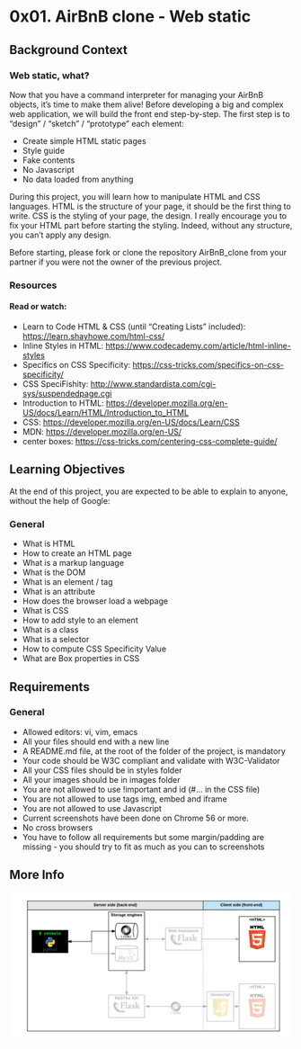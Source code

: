 # 0x01. AirBnB clone - Web static

## Background Context

### Web static, what?
Now that you have a command interpreter for managing your AirBnB objects, it’s time to make them alive!
Before developing a big and complex web application, we will build the front end step-by-step.
The first step is to “design” / “sketch” / “prototype” each element:
- Create simple HTML static pages
- Style guide
- Fake contents
- No Javascript
- No data loaded from anything

During this project, you will learn how to manipulate HTML and CSS languages. HTML is the structure of your page, it should be the first thing to write. CSS is the styling of your page, the design. I really encourage you to fix your HTML part before starting the styling. Indeed, without any structure, you can’t apply any design.

Before starting, please fork or clone the repository AirBnB_clone from your partner if you were not the owner of the previous project.

### Resources

#### Read or watch:

- Learn to Code HTML & CSS (until “Creating Lists” included): https://learn.shayhowe.com/html-css/
- Inline Styles in HTML: https://www.codecademy.com/article/html-inline-styles
- Specifics on CSS Specificity: https://css-tricks.com/specifics-on-css-specificity/
- CSS SpeciFishity: http://www.standardista.com/cgi-sys/suspendedpage.cgi
- Introduction to HTML: https://developer.mozilla.org/en-US/docs/Learn/HTML/Introduction_to_HTML
- CSS: https://developer.mozilla.org/en-US/docs/Learn/CSS
- MDN: https://developer.mozilla.org/en-US/
- center boxes: https://css-tricks.com/centering-css-complete-guide/

## Learning Objectives

At the end of this project, you are expected to be able to explain to anyone, without the help of Google:

### General
- What is HTML
- How to create an HTML page
- What is a markup language
- What is the DOM
- What is an element / tag
- What is an attribute
- How does the browser load a webpage
- What is CSS
- How to add style to an element
- What is a class
- What is a selector
- How to compute CSS Specificity Value
- What are Box properties in CSS

## Requirements

### General

- Allowed editors: vi, vim, emacs
- All your files should end with a new line
- A README.md file, at the root of the folder of the project, is mandatory
- Your code should be W3C compliant and validate with W3C-Validator
- All your CSS files should be in styles folder
- All your images should be in images folder
- You are not allowed to use !important and id (#... in the CSS file)
- You are not allowed to use tags img, embed and iframe
- You are not allowed to use Javascript
- Current screenshots have been done on Chrome 56 or more.
- No cross browsers
- You have to follow all requirements but some margin/padding are missing - you should try to fit as much as you can to screenshots

## More Info

![hbnb_step1](hbnb_step1.png)


